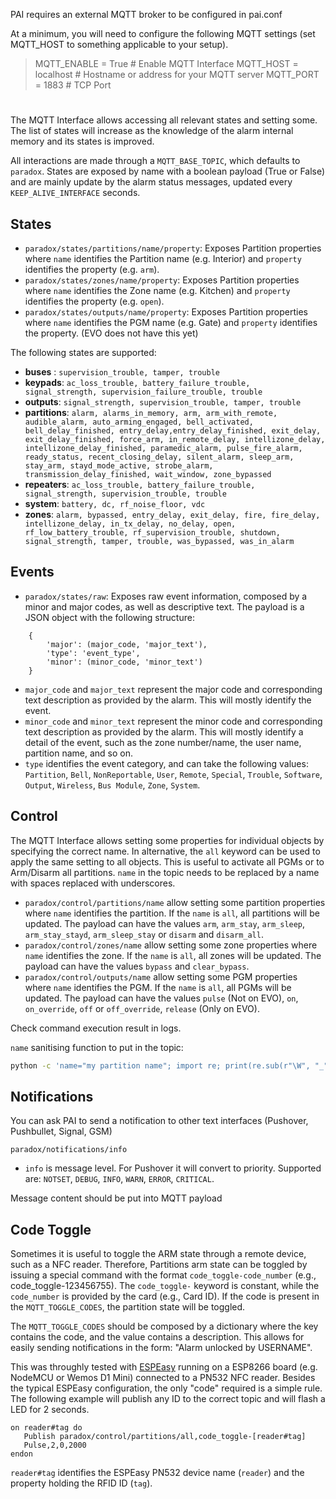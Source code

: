 PAI requires an external MQTT broker to be configured in pai.conf 

At a minimum, you will need to configure the following MQTT settings (set MQTT_HOST to something applicable to your setup).


> MQTT_ENABLE = True                      # Enable MQTT Interface
> MQTT_HOST = localhost                   # Hostname or address for your MQTT server
> MQTT_PORT = 1883                        # TCP Port


# 

The MQTT Interface allows accessing all relevant states and setting some. The list of states will increase as the knowledge of the alarm internal memory and its states is improved.

All interactions are made through a `MQTT_BASE_TOPIC`, which defaults to `paradox`. States are exposed by name with a boolean payload (True or False) and are mainly update by the alarm status messages, updated every `KEEP_ALIVE_INTERFACE` seconds.

## States
* `paradox/states/partitions/name/property`: Exposes Partition properties where `name` identifies the Partition name (e.g. Interior) and `property` identifies the property (e.g. `arm`).
* `paradox/states/zones/name/property`: Exposes Partition properties where `name` identifies the Zone name (e.g. Kitchen) and `property` identifies the property (e.g. `open`).
* `paradox/states/outputs/name/property`: Exposes Partition properties where `name` identifies the PGM name (e.g. Gate) and `property` identifies the property. (EVO does not have this yet)

The following states are supported:

* __buses__ : `supervision_trouble, tamper, trouble`
* __keypads__: `ac_loss_trouble, battery_failure_trouble, signal_strength, supervision_failure_trouble, trouble`
* __outputs__: `signal_strength, supervision_trouble, tamper, trouble`
* __partitions__: `alarm, alarms_in_memory, arm, arm_with_remote, audible_alarm, auto_arming_engaged, bell_activated, bell_delay_finished, entry_delay,entry_delay_finished, exit_delay, exit_delay_finished, force_arm, in_remote_delay, intellizone_delay, intellizone_delay_finished, paramedic_alarm, pulse_fire_alarm, ready_status, recent_closing_delay, silent_alarm, sleep_arm, stay_arm, stayd_mode_active, strobe_alarm, transmission_delay_finished, wait_window, zone_bypassed`
* __repeaters__: `ac_loss_trouble, battery_failure_trouble, signal_strength, supervision_trouble, trouble`
* __system__: `battery, dc, rf_noise_floor, vdc`
* __zones__: `alarm, bypassed, entry_delay, exit_delay, fire, fire_delay, intellizone_delay, in_tx_delay, no_delay, open, rf_low_battery_trouble, rf_supervision_trouble, shutdown, signal_strength, tamper, trouble, was_bypassed, was_in_alarm`

## Events
* `paradox/states/raw`: Exposes raw event information, composed by a minor and major codes, as well as descriptive text. The payload is a JSON object with the following structure:
```
    {
        'major': (major_code, 'major_text'),
        'type': 'event_type',
        'minor': (minor_code, 'minor_text')
    }

```
* `major_code`  and `major_text` represent the major code and corresponding text description as provided by the alarm. This will mostly identify the event.
* `minor_code`  and `minor_text` represent the minor code and corresponding text description as provided by the alarm. This will mostly identify a detail of the event, such as the zone number/name, the user name, partition name, and so on.
* `type` identifies the event category, and can take the following values: `Partition`, `Bell`, `NonReportable`, `User`, `Remote`, `Special`, `Trouble`, `Software`, `Output`, `Wireless`, `Bus Module`, `Zone`, `System`.


## Control

The MQTT Interface allows setting some properties for individual objects by specifying the correct name. In alternative, the `all` keyword can be used to apply the same setting to all objects. This is useful to activate all PGMs or to Arm/Disarm all partitions.
`name` in the topic needs to be replaced by a name with spaces replaced with underscores.

* `paradox/control/partitions/name` allow setting some partition properties where `name` identifies the partition. If the `name` is `all`, all partitions will be updated. The payload can have the values `arm`, `arm_stay`, `arm_sleep`, `arm_stay_stayd`,  `arm_sleep_stay` or `disarm` and `disarm_all`.
* `paradox/control/zones/name` allow setting some zone properties where `name` identifies the zone. If the `name` is `all`, all zones will be updated. The payload can have the values `bypass` and `clear_bypass`.
* `paradox/control/outputs/name` allow setting some PGM properties where `name` identifies the PGM. If the `name` is `all`, all PGMs will be updated. The payload can have the values `pulse` (Not on EVO), `on`, `on_override`, `off` or `off_override`, `release` (Only on EVO).

Check command execution result in logs.

`name` sanitising function to put in the topic:
```bash
python -c 'name="my partition name"; import re; print(re.sub(r"\W", "_", name).strip("_"))'
```

## Notifications

You can ask PAI to send a notification to other text interfaces (Pushover, Pushbullet, Signal, GSM)

`paradox/notifications/info`

* `info` is message level. For Pushover it will convert to priority. Supported are: `NOTSET`, `DEBUG`, `INFO`, `WARN`, `ERROR`, `CRITICAL`.

Message content should be put into MQTT payload

## Code Toggle

Sometimes it is useful to toggle the ARM state through a remote device, such as a NFC reader. Therefore, Partitions arm state can be toggled by issuing a special command with the format `code_toggle-code_number` (e.g., code_toggle-123456755). The `code_toggle-` keyword is constant, while the `code_number` is provided by the card (e.g., Card ID). If the code is present in the `MQTT_TOGGLE_CODES`, the partition state will be toggled.

The `MQTT_TOGGLE_CODES` should be composed by a dictionary where the key contains the code, and the value contains a description. This allows for easily sending notifications in the form: "Alarm unlocked by USERNAME".

This was throughly tested with [ESPEasy](https://www.letscontrolit.com/) running on a ESP8266 board (e.g. NodeMCU or Wemos D1 Mini) connected to a PN532 NFC reader.
Besides the typical ESPEasy configuration, the only "code" required is a simple rule. The following example will publish any ID to the correct topic and will flash a LED for 2 seconds.

```
on reader#tag do
   Publish paradox/control/partitions/all,code_toggle-[reader#tag]
   Pulse,2,0,2000
endon
```

`reader#tag` identifies the ESPEasy PN532 device name (`reader`) and the property holding the RFID ID (`tag`).